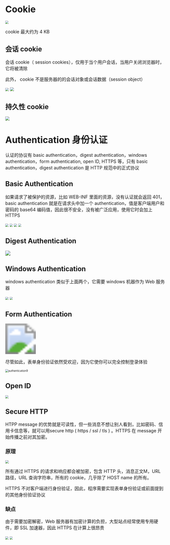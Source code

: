 # Cookie



<img src="img\cookie.png" style="zoom:60%;" />



cookie 最大约为 4 KB



## 会话 cookie



会话 cookie（ session cookies），仅用于当个用户会话，当用户关闭浏览器时，它将被清除

此外， cookie 不是服务器的的会话对象或会话数据（session object）



<img src="img\cookie_1.png" style="zoom:67%;" />



<img src="img\cookie_2.png" style="zoom:80%;" />







## 持久性 cookie



<img src="img\cookie_3.png" style="zoom:80%;" />



# Authentication 身份认证



认证的协议有 basic authentication，digest authentication，windows authentication，form authentication, open ID, HTTPS 等，只有 basic authentication，digest authentication 是 HTTP 规范中的正式协议



## Basic Authentication



如果请求了被保护的资源，比如 WEB-INF 里面的资源，没有认证就会返回 401，basic authentication 就是在请求头中加一个 authentication，值是客户端用户和密码的 base64 编码值，因此很不安全，没有被广泛应用，使用它时会加上 HTTPS

<img src="img\authentication.png" style="zoom:60%;" />



<img src="img\authentication1.png" style="zoom:60%;" />



<img src="img\authentication2.png" style="zoom:60%;" />



<img src="img\authentication3.png" style="zoom:60%;" />



## Digest Authentication



![](C:\Learning\HTTP-Fundamentals\img\authentication5.png)



## Windows Authentication



windows authentication 类似于上面两个，它需要 windows 机器作为 Web 服务器

<img src="img\authentication6.png" style="zoom:60%;" />



<img src="img\authentication7.png" style="zoom:60%;" />



## Form Authentication



<img src="img\authentication8.png" style="zoom:600%;" />



尽管如此，表单身份验证依然受欢迎，因为它使你可以完全控制登录体验



<img src="img\authentication9.png" alt="authentication9" style="zoom:60%;" />



## Open ID



<img src="img\authentication10.png" style="zoom:60%;" />

 

##  Secure HTTP



HTPP message 的优势就是可读性，但一些消息不想让别人看到，比如密码、信用卡信息等，就可以用secure http ( https / ssl / tls ) 。HTTPS 在 message 开始传播之前对其加密。



### 原理



<img src="img\https.png" style="zoom:67%;" />



所有通过 HTTPS 的请求和响应都会被加密，包含 HTTP 头，消息正文M，URL 路径，URL 查询字符串，所有的 cookie，几乎除了 HOST name 的所有。



HTTPS 不对客户端进行身份验证，因此，程序需要实现表单身份验证或前面提到的其他身份验证协议



### 缺点



由于需要加密解密，Web 服务器有加密计算的负担，大型站点经常使用专用硬件，即 SSL 加速器，因此 HTTPS 在计算上很昂贵

<img src="img\HTTPS1.png" style="zoom:60%;" />



<img src="img\https2.png" style="zoom:60%;" />

